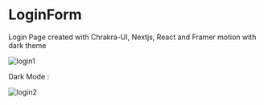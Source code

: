 # LoginForm
 Login Page created with Chrakra-UI, Nextjs, React and Framer motion with dark theme

![login1](https://user-images.githubusercontent.com/37056819/144104520-707c6dca-dba8-442f-a205-8e439cd9cf7b.png)

Dark Mode :

![login2](https://user-images.githubusercontent.com/37056819/144104598-372567fc-4367-4860-b078-054d3710077e.png)
